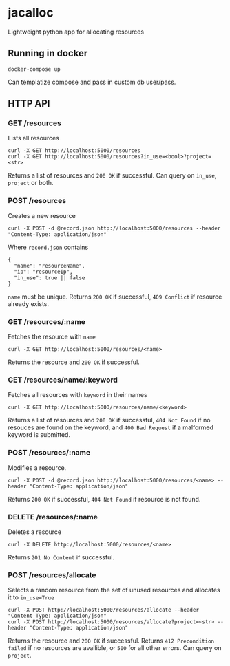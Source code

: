 # jacalloc

Lightweight python app for allocating resources

## Running in docker

```
docker-compose up
```

Can templatize compose and pass in custom db user/pass.

## HTTP API

### GET /resources

Lists all resources

```
curl -X GET http://localhost:5000/resources
curl -X GET http://localhost:5000/resources?in_use=<bool>?project=<str>
```
Returns a list of resources and `200 OK` if successful.  Can query on `in_use`, `project` or both.

### POST /resources

Creates a new resource

```
curl -X POST -d @record.json http://localhost:5000/resources --header "Content-Type: application/json"
```

Where `record.json` contains
```
{
  "name": "resourceName",
  "ip": "resourceIp",
  "in_use": true || false
}
```

`name` must be unique.  Returns `200 OK` if successful, `409 Conflict` if resource already exists.


### GET /resources/:name

Fetches the resource with `name`
```
curl -X GET http://localhost:5000/resources/<name>
```

Returns the resource and `200 OK` if successful.

### GET /resources/name/:keyword
Fetches all resources with `keyword` in their names
```
curl -X GET http://localhost:5000/resources/name/<keyword>
```
Returns a list of resources and `200 OK` if successful, `404 Not Found` if no resouces are found on the keyword, and `400 Bad Request` if a malformed keyword is submitted.

### POST /resources/:name

Modifies a resource.
```
curl -X POST -d @record.json http://localhost:5000/resources/<name> --header "Content-Type: application/json"
```

Returns `200 OK` if successful, `404 Not Found` if resource is not found.

### DELETE /resources/:name
Deletes a resource
```
curl -X DELETE http://localhost:5000/resources/<name>
```
Returns `201 No Content` if successful.

### POST /resources/allocate

Selects a random resource from the set of unused resources and allocates it to `in_use=True`
```
curl -X POST http://localhost:5000/resources/allocate --header "Content-Type: application/json"
curl -X POST http://localhost:5000/resources/allocate?project=<str> --header "Content-Type: application/json"
```

Returns the resource and `200 OK` if successful.  Returns `412 Precondition failed` if no resources are availible, or `500` for all other errors.  Can query on `project`.